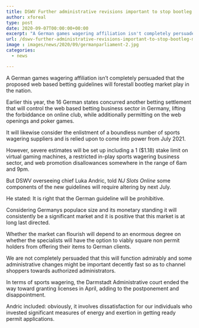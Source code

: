 ```yaml
---
title: DSWV Further administrative revisions important to stop bootleg market play in Germany
author: xforeal 
type: post
date: 2020-09-07T00:00:00+00:00
excerpt: "A German games wagering affiliation isn't completely persuaded that the proposed web based betting guidelines will forestall bootleg market play in the country "
url: /dswv-further-administrative-revisions-important-to-stop-bootleg-market-play-in-germany/
image : images/news/2020/09/germanparliament-2.jpg
categories:
  - news

---
```

A German games wagering affiliation isn&#8217;t completely persuaded that the proposed web based betting guidelines will forestall bootleg market play in the nation. 

Earlier this year, the 16 German states concurred another betting settlement that will control the web based betting business sector in Germany, lifting the forbiddance on online club, while additionally permitting on the web openings and poker games. 

It will likewise consider the enlistment of a boundless number of sports wagering suppliers and is relied upon to come into power from July 2021. 

However, severe estimates will be set up including a 1 ($1.18) stake limit on virtual gaming machines, a restricted in-play sports wagering business sector, and web promotion disallowances somewhere in the range of 6am and 9pm. 

But DSWV overseeing chief Luka Andric, told _NJ Slots Online_ some components of the new guidelines will require altering by next July. 

He stated: It is right that the German guideline will be prohibitive. 

Considering Germanys populace size and its monetary standing it will consistently be a significant market and it is positive that this market is at long last directed. 

Whether the market can flourish will depend to an enormous degree on whether the specialists will have the option to viably square non permit holders from offering their items to German clients. 

We are not completely persuaded that this will function admirably and some administrative changes might be important decently fast so as to channel shoppers towards authorized administrators. 

In terms of sports wagering, the Darmstadt Administrative court ended the way toward granting licenses in April, adding to the postponement and disappointment. 

Andric included: obviously, it involves dissatisfaction for our individuals who invested significant measures of energy and exertion in getting ready permit applications.